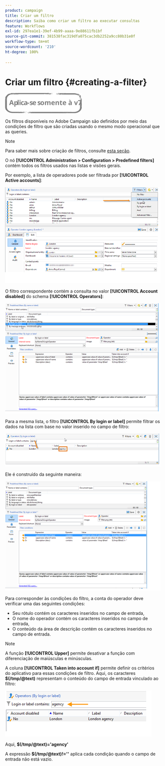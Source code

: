 ```yaml
---
product: campaign
title: Criar um filtro
description: Saiba como criar um filtro ao executar consultas
feature: Workflows
exl-id: 297ea1e1-39ef-4b99-aaaa-9e88611fb1bf
source-git-commit: 381538fac319dfa075cac3db2252a9cc80b31e0f
workflow-type: tm+mt
source-wordcount: '210'
ht-degree: 100%

---
```


# Criar um filtro {#creating-a-filter}

![](../../assets/v7-only.svg)

Os filtros disponíveis no Adobe Campaign são definidos por meio das condições de filtro que são criadas usando o mesmo modo operacional que as queries.

>[!NOTE]
>
>Para saber mais sobre criação de filtros, consulte [esta seção](../../platform/using/filtering-options.md).

O nó **[!UICONTROL Administration > Configuration > Predefined filters]** contém todos os filtros usados nas listas e visões gerais.

Por exemplo, a lista de operadores pode ser filtrada por **[!UICONTROL Active accounts]**:

![](assets/query_editor_filter_sample_1.png)

O filtro correspondente contém a consulta no valor **[!UICONTROL Account disabled]** do schema **[!UICONTROL Operators]**:

![](assets/query_editor_filter_sample_2.png)

Para a mesma lista, o filtro **[!UICONTROL By login or label]** permite filtrar os dados na lista com base no valor inserido no campo de filtro:

![](assets/query_editor_filter_sample_3.png)

Ele é construído da seguinte maneira:

![](assets/query_editor_filter_sample_4.png)

Para corresponder às condições do filtro, a conta do operador deve verificar uma das seguintes condições:

* Seu rótulo contém os caracteres inseridos no campo de entrada,
* O nome do operador contém os caracteres inseridos no campo de entrada,
* O conteúdo da área de descrição contém os caracteres inseridos no campo de entrada.

>[!NOTE]
>
>A função **[!UICONTROL Upper]** permite desativar a função com diferenciação de maiúsculas e minúsculas.

A coluna **[!UICONTROL Taken into account if]** permite definir os critérios do aplicativo para essas condições de filtro. Aqui, os caracteres **$(/tmp/@text)** representam o conteúdo do campo de entrada vinculado ao filtro:

![](assets/query_editor_filter_sample_5.png)

Aqui, **$(/tmp/@text)=&#39;agency&#39;**

A expressão **$(/tmp/@text)!=&#39;&#39;** aplica cada condição quando o campo de entrada não está vazio.
